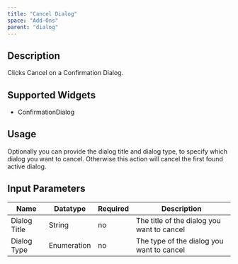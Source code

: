 ```yaml
---
title: "Cancel Dialog"
space: "Add-Ons"
parent: "dialog"
---
```


## Description

Clicks Cancel on a Confirmation Dialog.

## Supported Widgets

 + ConfirmationDialog

## Usage

Optionally you can provide the dialog title and dialog type, to specify which dialog you want to cancel. Otherwise this action will cancel the first found active dialog.     

## Input Parameters

Name | Datatype | Required | Description
--- | --- | --- | ---
Dialog Title | String | no | The title of the dialog you want to cancel
Dialog Type | Enumeration | no | The type of the dialog you want to cancel
